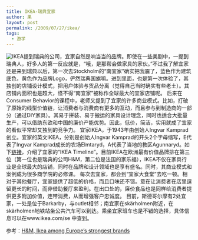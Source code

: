 ```yaml
---
title: IKEA-瑞典宜家
author: 果
layout: post
permalink: /2009/07/27/ikea/
tags:
  - 游学
---
```

![IKEA](http://lh5.ggpht.com/_8QVjn5bCEU4/Sm2uIgmB2vI/AAAAAAAAag4/m5NJevO39oI/s400/ikea.jpg)提到瑞典的公司，宜家自然是响当当的品牌。即使在一些美剧中，一提到瑞典人，好多人的第一反应就是，“哦，是那帮会做家具的家伙。”不过我了解宜家还是来到瑞典以后，第一次去Stockholm的“南宜家”确实把我震了，蓝色作为建筑底色，黄色作为品牌Logo，俨然瑞典国旗嘛。进到里面，也是第一次体验了，其独创的店铺设计模式，把用户体验与货品分离（觉得自己当时确实有些老土）。其店铺内面积也是超大，怪不得“南宜家”被称作全球最大的宜家店铺呢。 
后来在Consumer Behavior的课程中，老师又提到了宜家的许多商业模式。比如，打破了原始的线型价值链，让消费者与消费商有更多的互动，而且参与到制造商的一部分（通过DIY家具）。其易于拼装、易于搬运的家具设计理念，同时也适合大批量生产，可以借助东欧和中国的廉价产能优势。因此，低价，简洁，实用就成了宜家的看似平常却又独到的竞争力。 
宜家IKEA，于1943年由创始人Ingvar Kamprad创立。宜家的英文IKEA，分别是创始人Ingvar Kamprad的开头2个字母缩写，E代表了Ingvar Kamprad成长的农场Elmtaryd，A代表了当地的教区Agunnaryd。如下[链接](http://franchisor.ikea.com/showContent.asp?swfId=concept4)，介绍了宜家的“IKEA Timeline”。目前IKEA在欧洲最有价值品牌排在第三位（第一位也是瑞典的公司H&M，第二位是法国的家乐福），IKEA不仅在家具行业是全球最大的店铺，同时在品牌和设计领域也是享有盛名。同时，其商业模式和案例成为很多商学院的必修课。 
每次去宜家，都会到“宜家大食堂”去吃一顿。相对于其他餐厅，宜家提供了超低的价格，而且口味还不错。意在让消费者在店里逗留更长的时间，而非借助餐厅来盈利。在出口处的，廉价食品也是同样给消费者提供更多附加价值，连带消费，从而增强客户忠诚度。 
目前，斯德哥尔摩有2处宜家，一处是位于Barkarby，与outlet相邻；南宜家在skärholmen附近，在skärholmen地铁站坐公共汽车可以到达。乘坐宜家班车也是不错的选择，具体信息可以在www.ikea.com/se 中查到。

参考：[H&M, Ikea among Europe’s strongest brands](http://www.thelocal.se/11032/20080410/ "H&M, Ikea among Europe’s strongest brands")
